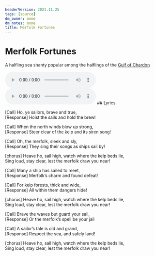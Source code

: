 ```yaml
---
headerVersion: 2023.11.25
tags: [source]
dm_owner: none
dm_notes: none
title: Merfolk Fortunes
---
```

# Merfolk Fortunes

A halfling sea shanty popular among the halflings of the [Gulf of Chardon](<../../gazetteer/greater-chardon/gulf-of-chardon.md>)


<audio controls>
    <source src="/taelgarverse/assets/audio/merfolk-fortunes.mp3">
</audio>
<audio controls>
    <source src="/taelgarverse/assets/audio/merfolk-fortunes-alt.mp3">
</audio>
## Lyrics

[Call] Ho, ye sailors, brave and true,  
[Response] Hoist the sails and hold the brew!

[Call] When the north winds blow up strong,  
[Response] Steer clear of the kelp and its siren song!

[Call] Oh, the merfolk, sleek and sly,  
[Response] They sing their songs as ships sail by!

[chorus]
Heave ho, sail high, watch where the kelp beds lie,  
Sing loud, stay clear, lest the merfolk draw you near!

[Call] Many a ship has sailed to meet,  
[Response] Merfolk’s charm and found defeat!

[Call] For kelp forests, thick and wide,  
[Response] All within them dangers hide!

[chorus]
Heave ho, sail high, watch where the kelp beds lie,  
Sing loud, stay clear, lest the merfolk draw you near!

[Call] Brave the waves but guard your sail,  
[Response] Or the merfolk’s spell be your jail

[Call] A sailor’s tale is old and grand,  
[Response] Respect the sea, and safely land!

[chorus]
Heave ho, sail high, watch where the kelp beds lie,  
Sing loud, stay clear, lest the merfolk draw you near!